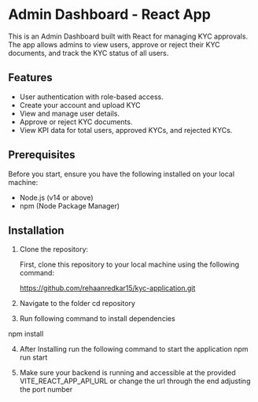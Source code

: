 # Admin Dashboard - React App

This is an Admin Dashboard built with React for managing KYC approvals. The app allows admins to view users, approve or reject their KYC documents, and track the KYC status of all users.

## Features
- User authentication with role-based access.
- Create your account and upload KYC 
- View and manage user details.
- Approve or reject KYC documents.
- View KPI data for total users, approved KYCs, and rejected KYCs.


## Prerequisites
Before you start, ensure you have the following installed on your local machine:
- Node.js (v14 or above)
- npm (Node Package Manager)

## Installation

1. Clone the repository:

   First, clone this repository to your local machine using the following command:

   https://github.com/rehaanredkar15/kyc-application.git

2. Navigate to the folder
   cd repository

3. Run following command to install dependencies

  npm install

4. After Installing run the following command to start the application
  npm run start


5. Make sure your backend is running and accessible at the provided VITE_REACT_APP_API_URL or change the url through the end adjusting the port number

